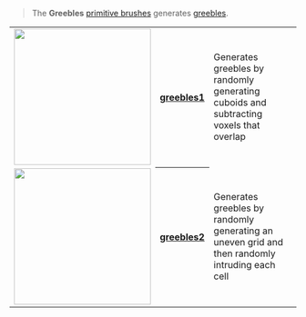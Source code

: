 > The **Greebles** [primitive brushes](Brush-Shaders) generates [greebles](https://en.wikipedia.org/wiki/Greeble).

<!-- LIST list_greebles 240 -->
<table>
	<tr>
		<td valign="center" align="left"><a href="greebles1"><img width="240" src="https://s3.amazonaws.com/misc.lachlanmcdonald.com/magicavoxel-shaders/icons1/greebles1.png?cache=201" alt=""></a></td>
		<th valign="center" align="left"><a href="greebles1">greebles1</a></th>
		<td valign="center">Generates greebles by randomly generating cuboids and subtracting voxels that overlap</td>
	</tr>
	<tr>
		<td valign="center" align="left"><a href="greebles2"><img width="240" src="https://s3.amazonaws.com/misc.lachlanmcdonald.com/magicavoxel-shaders/icons1/greebles2.png?cache=201" alt=""></a></td>
		<th valign="center" align="left"><a href="greebles2">greebles2</a></th>
		<td valign="center">Generates greebles by randomly generating an uneven grid and then randomly intruding each cell</td>
	</tr>
</table>
<!-- END -->
